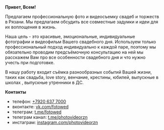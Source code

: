 ---
---
**Привет, Всем!**


Предлагаем профессиональную фото и видеосъемку свадеб и торжеств в Рязани. Мы предлагаем обсудить все совместные задумки и идеи для их воплощения в жизнь.

Наша цель - это красивые, эмоциональные, индивидуальные фотографии и видеофильм Вашего свадебного дня. Используем только профессиональный подход индивидуально к каждой паре, поэтому мы обязательно проводим предсъёмочную консультацию на ней мы расскажем Вам про все особенности свадебного дня и что нужно учесть при подготовке.

В нашу работу входит съёмка разнообразных событий Вашей жизни, таких как свадьба, love story, венчание, крестины, юбилей, выпускные в школах , выпускные утренники в ДС.

**Контакты**
- телефон: [+7920 637 7000](tel:+79206377000)
- вконтакте: [vk.com/fotowed](https://vk.com/fotowed)
- телеграм: [t.me/fotowed](https://t.me/fotowed) 
- телеграм канал: [t.me/photovideorzn](https://t.me/photovideorzn)
- инстаграм: [instagram.com/photovideorzn](https://www.instagram.com/photovideorzn)
